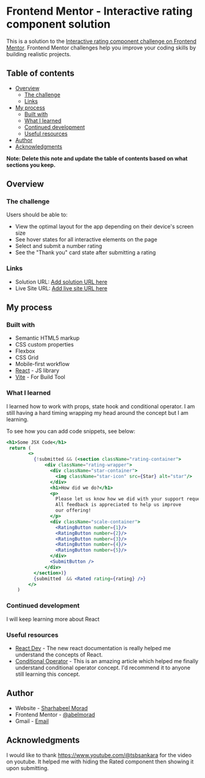 # Frontend Mentor - Interactive rating component solution

This is a solution to the [Interactive rating component challenge on Frontend Mentor](https://www.frontendmentor.io/challenges/interactive-rating-component-koxpeBUmI). Frontend Mentor challenges help you improve your coding skills by building realistic projects. 

## Table of contents

- [Overview](#overview)
  - [The challenge](#the-challenge)
  - [Links](#links)
- [My process](#my-process)
  - [Built with](#built-with)
  - [What I learned](#what-i-learned)
  - [Continued development](#continued-development)
  - [Useful resources](#useful-resources)
- [Author](#author)
- [Acknowledgments](#acknowledgments)

**Note: Delete this note and update the table of contents based on what sections you keep.**

## Overview

### The challenge

Users should be able to:

- View the optimal layout for the app depending on their device's screen size
- See hover states for all interactive elements on the page
- Select and submit a number rating
- See the "Thank you" card state after submitting a rating

### Links

- Solution URL: [Add solution URL here](https://github.com/abelmorad/interactive-rating-component)
- Live Site URL: [Add live site URL here](https://interactive-rating-component-orpin-nu.vercel.app/)

## My process

### Built with

- Semantic HTML5 markup
- CSS custom properties
- Flexbox
- CSS Grid
- Mobile-first workflow
- [React](https://reactjs.org/) - JS library
- [Vite](https://vitejs.dev/) - For Build Tool


### What I learned
I learned how to work with props, state hook and conditional operator. I am still having a hard timing wrapping my head around the concept but I am learning.

To see how you can add code snippets, see below:

```jsx
<h1>Some JSX Code</h1>
 return (
        <>
          {!submitted && (<section className="rating-container">
              <div className="rating-wrapper">
                <div className="star-container">
                  <img className="star-icon" src={Star} alt="star"/>
                </div>
                <h1>How did we do?</h1>
                <p>
                  Please let us know how we did with your support request. 
                  All feedback is appreciated to help us improve
                  our offering!
                </p>
                <div className="scale-container">
                  <RatingButton number={1}/>
                  <RatingButton number={2}/>
                  <RatingButton number={3}/>
                  <RatingButton number={4}/>
                  <RatingButton number={5}/>
                </div>
                <SubmitButton />            
              </div>
          </section>)}
          {submitted  && <Rated rating={rating} />}
        </>
    )

```

### Continued development

I will keep learning more about React


### Useful resources

- [React Dev](https://react.dev/) - The new react documentation is really helped me understand the concepts of React.
- [Conditional Operator](https://developer.mozilla.org/en-US/docs/Web/JavaScript/Reference/Operators/Conditional_operator) - This is an amazing article which helped me finally understand conditional operator concept. I'd recommend it to anyone still learning this concept.

## Author

- Website - [Sharhabeel Morad](https://abelmorad.github.io/)
- Frontend Mentor - [@abelmorad](https://www.frontendmentor.io/profile/abelmorad)
- Gmail - [Email](abelmorad97@gmail.com)

## Acknowledgments

I would like to thank https://www.youtube.com/@tsbsankara for the video on youtube. It helped me with hiding the Rated component then showing it upon submitting.

